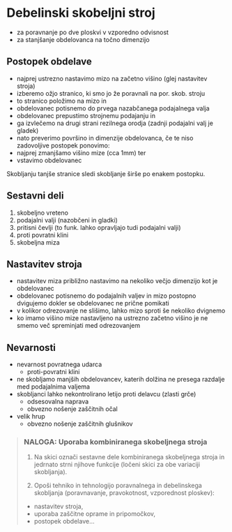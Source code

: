 # Debelinski skobeljni stroj

- za poravnanje po dve ploskvi v vzporedno odvisnost
- za stanjšanje obdelovanca na točno dimenzijo

## Postopek obdelave

- najprej ustrezno nastavimo mizo na začetno višino (glej nastavitev stroja)
- izberemo ožjo stranico, ki smo jo že poravnali na por. skob. stroju
- to stranico položimo na mizo in
- obdelovanec potisnemo do prvega nazabčanega podajalnega valja
- obdelovanec prepustimo strojnemu podajanju in
- ga izvlečemo na drugi strani rezilnega orodja (zadnji podajalni valj je gladek)
- nato preverimo površino in dimenzije obdelovanca, če te niso zadovoljive postopek ponovimo:
- najprej zmanjšamo višino mize (cca 1mm) ter
- vstavimo obdelovanec

Skobljanju tanjše stranice sledi skobljanje širše po enakem postopku.

## Sestavni deli

1. skobeljno vreteno
2. podajalni valji (nazobčeni in gladki)
3. pritisni čevlji (to funk. lahko opravljajo tudi podajalni valji)
4. proti povratni klini
5. skobeljna miza

## Nastavitev stroja

- nastavitev miza približno nastavimo na nekoliko večjo dimenzijo kot je obdelovanec
- obdelovanec potisnemo do podajalnih valjev in mizo postopno dvigujemo dokler se obdelovanec ne prične pomikati
- v kolikor odrezovanje ne slišimo, lahko mizo sproti še nekoliko dvignemo
- ko imamo višino mize nastavljeno na ustrezno začetno višino je ne smemo več spreminjati med odrezovanjem

## Nevarnosti
- nevarnost povratnega udarca
  + proti-povratni klini
- ne skobljamo manjših obdelovancev, katerih dolžina ne presega razdalje med podajalnima valjema
- skobljanci lahko nekontrolirano letijo proti delavcu (zlasti grče)
    - odsesovalna naprava
    - obvezno nošenje zaščitnih očal
- velik hrup
    - obvezno nošenje zaščitnih glušnikov

> ### NALOGA: Uporaba kombiniranega skobeljnega stroja
>
> 1. Na skici označi sestavne dele kombiniranega skobeljnega stroja in jedrnato strni njihove funkcije (ločeni skici za obe variaciji skobljanja).
>
> 2. Opoši tehniko in tehnologijo poravnalnega in debelinskega skobljanja (poravnavanje, pravokotnost, vzporednost ploskev):
>   - nastavitev stroja,
>   - uporaba zaščitne oprame in pripomočkov,
>   - postopek obdelave...
>
